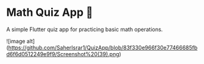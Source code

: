 
# Math Quiz App 🧮

A simple Flutter quiz app for practicing basic math operations.

![image alt] (https://github.com/SaherIsrar1/QuizApp/blob/83f330e966f30e77466685fbd6f6d0512249e9f9/Screenshot%20(39).png)
